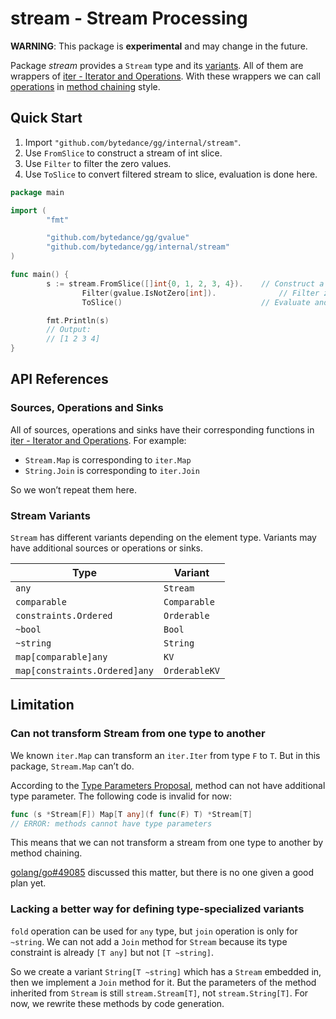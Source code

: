 # stream - Stream Processing

**WARNING**: This package is **experimental** and may change in the future.

Package *stream* provides a `Stream` type and its [variants](#stream-variants).
All of them are wrappers of [iter - Iterator and Operations](../../iter/README.md).
With these wrappers we can call [operations](#sources-operations-and-sinks)
in [method chaining](https://en.wikipedia.org/wiki/Method_chaining) style.

## Quick Start


1. Import `"github.com/bytedance/gg/internal/stream"`.
2. Use `FromSlice` to construct a stream of int slice.
3. Use `Filter` to filter the zero values.
4. Use `ToSlice` to convert filtered stream to slice, evaluation is done here.

```go
package main

import (
        "fmt"

        "github.com/bytedance/gg/gvalue"
        "github.com/bytedance/gg/internal/stream"
)

func main() {
        s := stream.FromSlice([]int{0, 1, 2, 3, 4}).    // Construct a stream from int slice
                Filter(gvalue.IsNotZero[int]).              // Filter zero value lazily
                ToSlice()                               // Evaluate and convert back to slice

        fmt.Println(s)
        // Output:
        // [1 2 3 4]
}
```

## API References

### Sources, Operations and Sinks

All of sources, operations and sinks have their corresponding functions in
[iter - Iterator and Operations](../../iter/README.md). For example:


* `Stream.Map` is corresponding to `iter.Map`
* `String.Join` is corresponding to `iter.Join`

So we won’t repeat them here.

### Stream Variants

`Stream` has different variants depending on the element type.
Variants may have additional sources or operations or sinks.

| Type                                               | Variant                                            |
| -------------------------------------------------- | -------------------------------------------------- |
| `any`                                                | `Stream`                                             |
| `comparable`                                         | `Comparable`                                         |
| `constraints.Ordered`                                | `Orderable`                                          |
| `~bool`                                              | `Bool`                                               |
| `~string`                                            | `String`                                             |
| `map[comparable]any`                                 | `KV`                                                 |
| `map[constraints.Ordered]any`                        | `OrderableKV`                                        |
## Limitation

### Can not transform Stream from one type to another

We known `iter.Map` can transform an `iter.Iter`
from type `F` to `T`.  But in this package, `Stream.Map` can’t do.

According to the [Type Parameters Proposal](https://go.googlesource.com/proposal/+/refs/heads/master/design/43651-type-parameters.md#No-parameterized-methods), method can not have additional
type parameter. The following code is invalid for now:

```go
func (s *Stream[F]) Map[T any](f func(F) T) *Stream[T]
// ERROR: methods cannot have type parameters
```

This means that we can not transform a stream from one type to another by
method chaining.

[golang/go#49085](https://github.com/golang/go/issues/49085) discussed this matter, but there is no one given a good
plan yet.

### Lacking a better way for defining type-specialized variants

`fold` operation can be used for `any` type, but `join` operation is only for `~string`.
We can not add a `Join` method for `Stream` because its type constraint is
already `[T any]` but not `[T ~string]`.

So we create a variant `String[T ~string]` which has a `Stream` embedded in,
then we implement a `Join` method for it.
But the parameters of the method inherited from `Stream` is still `stream.Stream[T]`,
not `stream.String[T]`. For now, we rewrite these methods by code generation.

